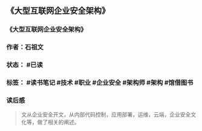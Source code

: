 ## 《大型互联网企业安全架构》

### 《大型互联网企业安全架构》
### 作者：石祖文
### 状态： #已读
### 标签： #读书笔记 #技术 #职业 #企业安全 #架构师 #架构   #馆借图书

### 读后感
> 
> 文从企业安全开文，从内部代码控制，应用部署，运维，云端，企业安全文化等，做了相关的阐述。
